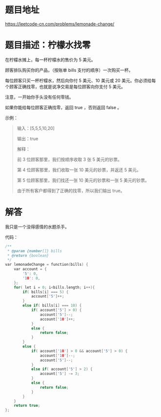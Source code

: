 # 题目地址

https://leetcode-cn.com/problems/lemonade-change/

# 题目描述：柠檬水找零
在柠檬水摊上，每一杯柠檬水的售价为 5 美元。

顾客排队购买你的产品，（按账单 bills 支付的顺序）一次购买一杯。

每位顾客只买一杯柠檬水，然后向你付 5 美元、10 美元或 20 美元。你必须给每个顾客正确找零，也就是说净交易是每位顾客向你支付 5 美元。

注意，一开始你手头没有任何零钱。

如果你能给每位顾客正确找零，返回 true ，否则返回 false 。

示例：
>输入：[5,5,5,10,20]
>
>输出：true
>
>解释：
>
>前 3 位顾客那里，我们按顺序收取 3 张 5 美元的钞票。
>
>第 4 位顾客那里，我们收取一张 10 美元的钞票，并返还 5 美元。
>
>第 5 位顾客那里，我们找还一张 10 美元的钞票和一张 5 美元的钞票。
>
>由于所有客户都得到了正确的找零，所以我们输出 true。

# 解答
我只是一个没得感情的水题杀手。

代码：
```cpp
/**
 * @param {number[]} bills
 * @return {boolean}
 */
var lemonadeChange = function(bills) {
    var account = {
        '5': 0,
        '10': 0,
    };
    for( let i = 0; i<bills.length; i++){
        if( bills[i] === 5) {
            account['5']++;
        }
        else if( bills[i] === 10) {
            if( account['5'] > 0) {
                account['5']--;
                account['10']++;
            }
            else {
                return false;
            }
        }
        else {
            if( account['10'] > 0 && account['5'] > 0) {
                account['10']--;
                account['5']--;
            }
            else if( account['5'] > 2) {
                account['5'] -= 3;    
            }
            else {
                return false;
            }                        
        }
    }
    return true;
};
```
